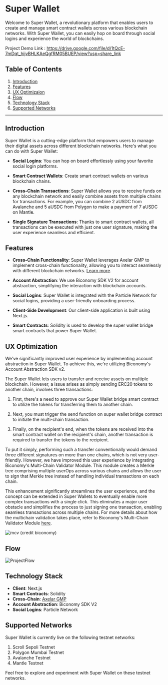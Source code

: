 # Super Wallet

Welcome to Super Wallet, a revolutionary platform that enables users to create and manage smart contract wallets across various blockchain networks. With Super Wallet, you can easily hop on board through social logins and experience the world of blockchains.

Project Demo Link : https://drive.google.com/file/d/1tQcE-7mDqt_hijvBHLKAeQgfRM05BUEP/view?usp=share_link

## Table of Contents

1. [Introduction](#introduction)
2. [Features](#features)
3. [UX Optimizaion](#ux-optimization)
4. [Flow](#flow)
5. [Technology Stack](#technology-stack)
6. [Supported Networks](#supported-networks)

---

## Introduction

Super Wallet is a cutting-edge platform that empowers users to manage their digital assets across different blockchain networks. Here's what you can do with Super Wallet:

- **Social Logins**: You can hop on board effortlessly using your favorite social login platforms.

- **Smart Contract Wallets**: Create smart contract wallets on various blockchain chains.

- **Cross-Chain Transactions**: Super Wallet allows you to receive funds on any blockchain network and easily combine assets from multiple chains for transactions. For example, you can combine 2 aUSDC from Avalanche and 5 aUSDC from Polygon to make a payment of 7 aUSDC on Mantle.

- **Single Signature Transactions**: Thanks to smart contract wallets, all transactions can be executed with just one user signature, making the user experience seamless and efficient.

## Features

- **Cross-Chain Functionality**: Super Wallet leverages Axelar GMP to implement cross-chain functionality, allowing you to interact seamlessly with different blockchain networks. [Learn more](https://docs.axelar.dev/dev/general-message-passing/overview).

- **Account Abstraction**: We use Biconomy SDK V2 for account abstraction, simplifying the interaction with blockchain accounts.

- **Social Logins**: Super Wallet is integrated with the Particle Network for social logins, providing a user-friendly onboarding process.

- **Client-Side Development**: Our client-side application is built using Next.js.

- **Smart Contracts**: Solidity is used to develop the super wallet bridge smart contracts that power Super Wallet.

## UX Optimization
We've significantly improved user experience by implementing account abstraction in Super Wallet. To achieve this, we're utilizing Biconomy's Account Abstraction SDK v2.

The Super Wallet lets users to transfer and receive assets on multiple blockchain. However, a issue arises as simply sending ERC20 tokens to another chain, involves three transactions:

 1. First, there's a need to approve our Super Wallet bridge smart contract to utilize the tokens for transferring them to another chain.

 2. Next, you must trigger the send function on super wallet bridge contract to initiate the multi-chain transaction.

 3. Finally, on the recipient's end, when the tokens are received into the smart contract wallet on the recipient's chain, another transaction is required to transfer the tokens to the recipient.

To put it simply, performing such a transfer conventionally would demand three different signatures on more than one chains, which is not very user-friendly. However, we have improved this user experience by integrating Biconomy's Multi-Chain Validator Module. This module creates a Merkle tree comprising multiple userOps across various chains and allows the user to sign that Merkle tree instead of handling individual transactions on each chain.

This enhancement significantly streamlines the user experience, and the concept can be extended in Super Wallets to eventually enable more complex transactions with a single click. This eliminates a major user obstacle and simplifies the process to just signing one transaction, enabling seamless transactions across multiple chains. For more details about how the multichain validation takes place, refer to Biconomy's Multi-Chain Validator Module [here](https://forum.biconomy.io/t/biconomy-multichain-validator-module/509/2).

![mcv](https://github.com/super-wallet-001/.github/assets/93488388/856bb9e1-ca5b-404f-8821-43dfccf2da27)
(credit biconomy)

## Flow
![ProjectFlow](https://github.com/super-wallet-001/.github/assets/93488388/cf24c57a-6978-4d3d-88a7-8852c6f40d94)

## Technology Stack

- **Client**: Next.js
- **Smart Contracts**: Solidity
- **Cross-Chain**: [Axelar GMP](https://docs.axelar.dev/dev/general-message-passing/overview)
- **Account Abstraction**: Biconomy SDK V2
- **Social Logins**: Particle Network

## Supported Networks

Super Wallet is currently live on the following testnet networks:

1. Scroll Sepoli Testnet
2. Polygon Mumbai Testnet
3. Avalanche Testnet
4. Mantle Testnet

Feel free to explore and experiment with Super Wallet on these testnet networks.
